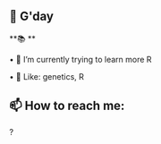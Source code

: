 
 ## 👋 G'day
 
 **📚 **

• 🌱 I’m currently trying to learn more R

• 👀 Like: genetics, R



 ## 📫 How to reach me: 
? 
